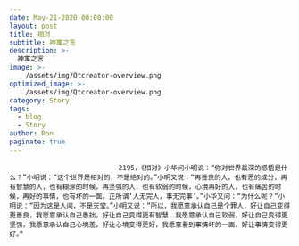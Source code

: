 ```yaml
---
date: May-21-2020 00:00:00
layout: post
title: 相对
subtitle: 神寓之言
description: >-
  神寓之言
image: >-
    /assets/img/Qtcreator-overview.png
optimized_image: >-
    /assets/img/Qtcreator-overview.png
category: Story
tags:
  - blog
  - Story
author: Ron
paginate: true
---
```


							　　2195，《相对》小华问小明说：“你对世界最深的感悟是什么？”小明说：“这个世界是相对的，不是绝对的。”小明又说：“再善良的人，也有恶的成分，再有智慧的人，也有糊涂的时候，再坚强的人，也有软弱的时候，心境再好的人，也有痛苦的时候，再好的事情，也有坏的一面。正所谓‘人无完人，事无完事’。”小华又问：“为什么呢？”小明说：“因为这是人间，不是天堂。”小明又说：“所以，我愿意承认自己是个罪人，好让自己变得更善良，我愿意承认自己愚拙，好让自己变得更有智慧，我愿意承认自己软弱，好让自己变得更坚强，我愿意承认自己心境差，好让心境变得更好，我愿意看到事情坏的一面，好让事情变得更好。”
							
							
						